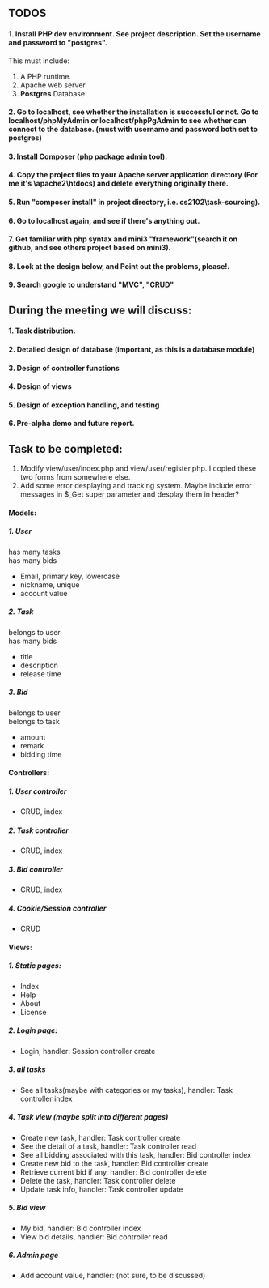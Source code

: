 ## TODOS  
#### 1. Install PHP dev environment. See project description. Set the username and password to "postgres".  
This must include:  
1. A PHP runtime.  
2. Apache web server.  
3. **Postgres** Database  
#### 2. Go to localhost, see whether the installation is successful or not. Go to localhost/phpMyAdmin or localhost/phpPgAdmin to see whether can connect to the database. (must with username and password both set to postgres)  
#### 3. Install Composer (php package admin tool).  
#### 4. Copy the project files to your Apache server application directory (For me it's \apache2\htdocs) and delete everything originally there.  
#### 5. Run "composer install" **in project directory, i.e. cs2102\task-sourcing)**.  
#### 6. Go to localhost again, and see if there's anything out.  
#### 7. **Get familiar with php syntax and mini3 "framework"(search it on github, and see others project based on mini3).**  
#### 8. Look at the design below, and **Point out the problems, please!**.   
#### 9. Search google to understand "MVC", "CRUD"   
## During the meeting we will discuss:  
#### 1. Task distribution.  
#### 2. Detailed design of database (important, as this is a database module)  
#### 3. Design of controller functions  
#### 4. Design of views  
#### 5. Design of exception handling, and testing  
#### 6. Pre-alpha demo and future report.  


## Task to be completed:
1. Modify view/user/index.php and view/user/register.php. I copied these two forms from somewhere else.
2. Add some error desplaying and tracking system. Maybe include error messages in $_Get super parameter and desplay them in header?


#### Models:
##### 1. User  
has many tasks  
has many bids  
- Email, primary key, lowercase  
- nickname, unique  
- account value  

##### 2. Task  
belongs to user  
has many bids  
- title  
- description  
- release time  

##### 3. Bid  
belongs to user  
belongs to task  
- amount  
- remark  
- bidding time  

#### Controllers:  
##### 1. User controller  
- CRUD, index  

##### 2. Task controller  
- CRUD, index  

##### 3. Bid controller
- CRUD, index  

##### 4. Cookie/Session controller  
- CRUD  
  
#### Views:  
##### 1. Static pages:  
- Index  
- Help  
- About  
- License  
##### 2. Login page:  
- Login, handler: Session controller create  
##### 3. all tasks  
- See all tasks(maybe with categories or my tasks), handler: Task controller index  
##### 4. Task view (maybe split into different pages)  
- Create new task, handler: Task controller create  
- See the detail of a task, handler: Task controller read  
- See all bidding associated with this task, handler: Bid controller index  
- Create new bid to the task, handler: Bid controller create  
- Retrieve current bid if any, handler: Bid controller delete  
- Delete the task, handler: Task controller delete  
- Update task info, handler: Task controller update  
##### 5. Bid view  
- My bid, handler: Bid controller index  
- View bid details, handler: Bid controller read  
##### 6. Admin page  
- Add account value, handler: (not sure, to be discussed)  